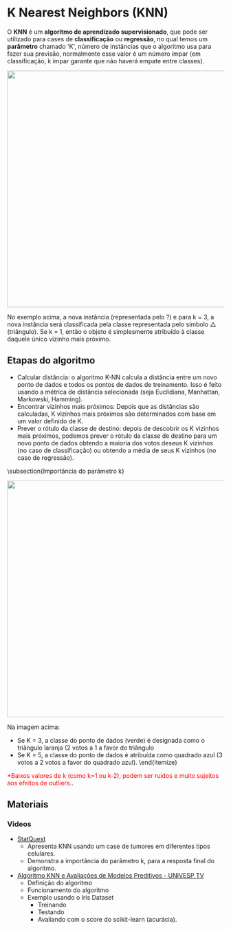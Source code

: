 # K Nearest Neighbors (KNN)

O **KNN** é um **algoritmo de aprendizado supervisionado**, que pode ser utilizado para cases de **classificação** ou 
**regressão**, no qual temos um **parâmetro** chamado 'K', número de instâncias que o algoritmo usa 
para fazer sua previsão, normalmente esse valor é um número ímpar (em classificação, k ímpar 
garante que não haverá empate entre classes).

<p align="center">
  <img src="https://vitalflux.com/wp-content/uploads/2022/08/k-nearest-neighbors-algorithm.png" width=550>
</p>

No exemplo acima, a nova instância (representada pelo ?) e para k = 3, a nova instância será classificada pela classe representada pelo símbolo $\triangle$ (triângulo). Se k = 1, então o objeto é simplesmente atribuído à classe daquele único vizinho mais próximo.

## Etapas do algoritmo

- Calcular distância: o algoritmo K-NN calcula a distância entre um novo ponto de dados e todos os pontos de dados de treinamento. Isso é feito usando a métrica de distância selecionada (seja Euclidiana, Manhattan, Markowski, Hamming).
- Encontrar vizinhos mais próximos: Depois que as distâncias são calculadas, K vizinhos mais próximos são determinados com base em um valor definido de K.
- Prever o rótulo da classe de destino: depois de descobrir os K vizinhos mais próximos, podemos prever o rótulo da classe de destino para um novo ponto de dados obtendo a maioria dos votos deseus K vizinhos (no caso de classificação) ou obtendo a média de seus K vizinhos (no caso de regressão).

\subsection{Importância do parâmetro k}

<p align="center">
  <img src="https://vitalflux.com/wp-content/uploads/2020/09/Screenshot-2020-09-22-at-2.34.57-PM.png" width=550>
</p>

Na imagem acima:

- Se K = 3, a classe do ponto de dados (verde) é designada como o triângulo laranja (2 votos a 1 a favor do triângulo 
- Se K = 5, a classe do ponto de dados é atribuída como quadrado azul (3 votos a 2 votos a favor do quadrado azul).
\end{itemize}

<span style="color:red">*Baixos valores de k (como k=1 ou k-2), podem ser ruidos e muito sujeitos aos efeitos de outliers.</span>.

## Materiais

### Videos

- [StatQuest](https://www.youtube.com/watch?v=HVXime0nQeI)
  - Apresenta KNN usando um case de tumores em diferentes tipos celulares.
  - Demonstra a importância do parâmetro k, para a resposta final do algoritmo.
 - [Algoritmo KNN e Avaliações de Modelos Preditivos - UNIVESP TV](https://www.youtube.com/watch?v=4Dpf76AB9Js)
    - Definição do algoritmo
    - Funcionamento do algoritmo
    - Exemplo usando o Iris Dataset
      - Treinando
      - Testando
      - Avaliando com o score do scikit-learn (acurácia).
